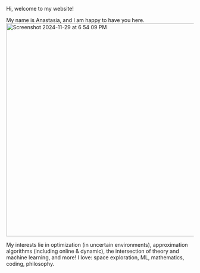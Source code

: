Hi, welcome to my website!

My name is Anastasia, and I am happy to have you here.
<img width="572" alt="Screenshot 2024-11-29 at 6 54 09 PM" src="https://github.com/user-attachments/assets/b0588e8d-2e13-478f-bfe6-d2f14dd8847a">

My interests lie in optimization (in uncertain environments), approximation algorithms (including online & dynamic), the intersection of theory and machine learning, and more!
I love: space exploration, ML, mathematics, coding, philosophy.


